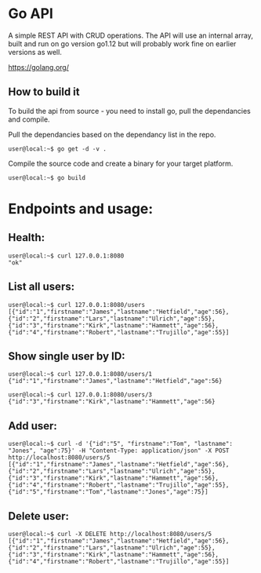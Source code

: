 # Go API 

A simple REST API with CRUD operations. The API will use an internal array, built and run on go version go1.12 but will probably work fine on earlier versions as well.

https://golang.org/

## How to build it

To build the api from source - you need to install go, pull the dependancies and compile.

Pull the dependancies based on the dependancy list in the repo.
```
user@local:~$ go get -d -v .
```

Compile the source code and create a binary for your target platform.
```
user@local:~$ go build
```


# Endpoints and usage:

## Health:
```
user@local:~$ curl 127.0.0.1:8080
"ok"
```

## List all users:
```
user@local:~$ curl 127.0.0.1:8080/users
[{"id":"1","firstname":"James","lastname":"Hetfield","age":56},{"id":"2","firstname":"Lars","lastname":"Ulrich","age":55},{"id":"3","firstname":"Kirk","lastname":"Hammett","age":56},{"id":"4","firstname":"Robert","lastname":"Trujillo","age":55}]
```

## Show single user by ID:
```
user@local:~$ curl 127.0.0.1:8080/users/1
{"id":"1","firstname":"James","lastname":"Hetfield","age":56}
```

```
user@local:~$ curl 127.0.0.1:8080/users/3
{"id":"3","firstname":"Kirk","lastname":"Hammett","age":56}
```

## Add user:
```
user@local:~$ curl -d '{"id":"5", "firstname":"Tom", "lastname": "Jones", "age":75}' -H "Content-Type: application/json" -X POST http://localhost:8080/users/5
[{"id":"1","firstname":"James","lastname":"Hetfield","age":56},{"id":"2","firstname":"Lars","lastname":"Ulrich","age":55},{"id":"3","firstname":"Kirk","lastname":"Hammett","age":56},{"id":"4","firstname":"Robert","lastname":"Trujillo","age":55},{"id":"5","firstname":"Tom","lastname":"Jones","age":75}]
```

## Delete user:
```
user@local:~$ curl -X DELETE http://localhost:8080/users/5
[{"id":"1","firstname":"James","lastname":"Hetfield","age":56},{"id":"2","firstname":"Lars","lastname":"Ulrich","age":55},{"id":"3","firstname":"Kirk","lastname":"Hammett","age":56},{"id":"4","firstname":"Robert","lastname":"Trujillo","age":55}]
```

